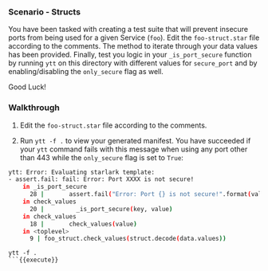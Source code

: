 ### Scenario - Structs
You have been tasked with creating a test suite that will prevent insecure ports from being used for a given Service (`foo`). Edit the `foo-struct.star` file according to the comments. The method to iterate through your data values has been provided. Finally, test you logic in your `_is_port_secure` function by running `ytt` on this directory with different values for `secure_port` and by enabling/disabling the `only_secure` flag as well.

Good Luck!

### Walkthrough
1. Edit the `foo-struct.star` file according to the comments.

2. Run `ytt -f .` to view your generated manifest. You have succeeded if your `ytt` command fails with this message when using any port other than 443 while the `only_secure` flag is set to `True`:

```bash
ytt: Error: Evaluating starlark template:
- assert.fail: fail: Error: Port XXXX is not secure!
    in _is_port_secure
      28 |       assert.fail("Error: Port {} is not secure!".format(value))
    in check_values
      20 |         _is_port_secure(key, value)
    in check_values
      18 |       check_values(value)
    in <toplevel>
      9 | foo_struct.check_values(struct.decode(data.values))
```

```
ytt -f .
```{{execute}}
